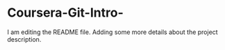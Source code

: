 # Coursera-Git-Intro-
I am editing the README file. 
Adding some more details about the project description.
